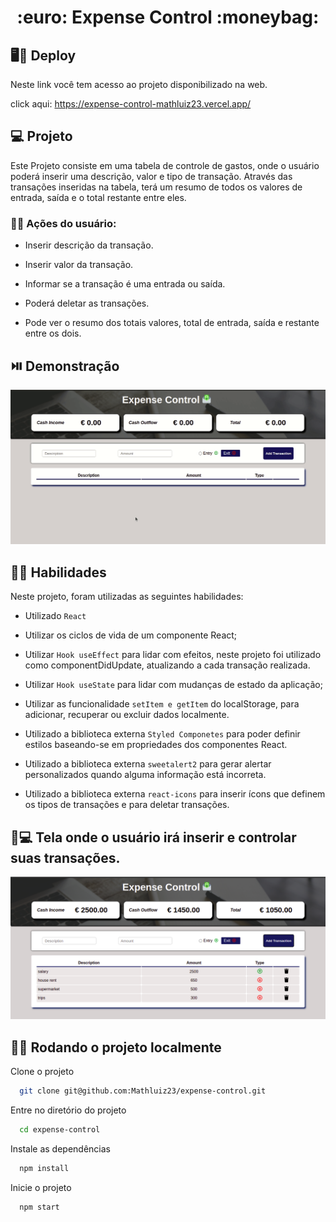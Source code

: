 <h1 align="center"> :euro: Expense Control :moneybag:</h1>

## 🖥️📱 Deploy
Neste link você tem acesso ao projeto disponibilizado na web.

click aqui: https://expense-control-mathluiz23.vercel.app/

## 💻 Projeto

Este Projeto consiste em uma tabela de controle de gastos, onde o usuário poderá inserir uma descrição, valor e tipo de transação. Através das transações inseridas na tabela, terá um resumo de todos os valores de entrada, saída e o total restante entre eles.

### 👨‍💻 Ações do usuário:

 - Inserir descrição da transação.
 
 - Inserir valor da transação.
 
 - Informar se a transação é uma entrada ou saída.
 
 - Poderá deletar as transações.

 - Pode ver o resumo dos totais valores, total de entrada, saída e restante entre os dois.

## ⏯️ Demonstração

<div align="center">
    <img alt="gif de apresentação" src="src/images/expense-control.gif"/>
</div>

## 👨‍🔧 Habilidades

Neste projeto, foram utilizadas as seguintes habilidades:

- Utilizado `React`

- Utilizar os ciclos de vida de um componente React;

- Utilizar `Hook useEffect` para lidar com efeitos, neste projeto foi utilizado como componentDidUpdate, atualizando a cada transação realizada.

- Utilizar `Hook useState` para lidar com mudanças de estado da aplicação;

- Utilizar as funcionalidade `setItem e getItem` do localStorage, para adicionar, recuperar ou excluir dados localmente.

- Utilizado a biblioteca externa `Styled Componetes` para poder definir estilos baseando-se em propriedades dos componentes React.

- Utilizado a biblioteca externa `sweetalert2` para gerar alertar personalizados quando alguma informação está incorreta.

- Utilizado a biblioteca externa `react-icons` para inserir ícons que definem os tipos de transações e para deletar transações.

## 👨💻 Tela onde o usuário irá inserir e controlar suas transações.

![App Screenshot](src/images/expenseControl.png)


## 👨‍💻 Rodando o projeto localmente

Clone o projeto

```bash
  git clone git@github.com:Mathluiz23/expense-control.git
```

Entre no diretório do projeto

```bash
  cd expense-control
```

Instale as dependências

```bash
  npm install
```

Inicie o projeto

```bash
  npm start
```
